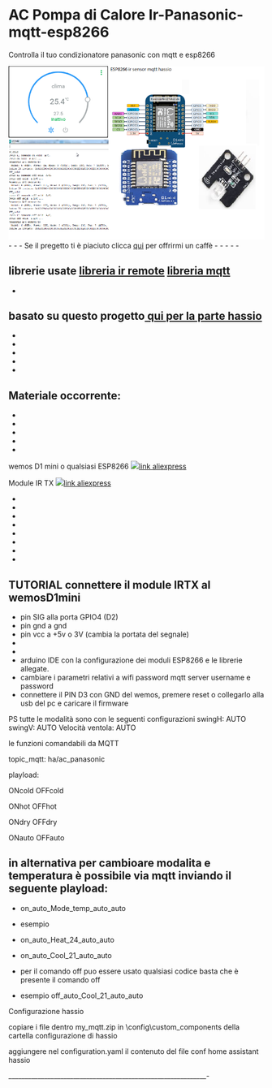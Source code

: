 # AC Pompa di Calore Ir-Panasonic-mqtt-esp8266
Controlla il tuo condizionatore panasonic con  mqtt e esp8266


<img src="https://github.com/riddik14/Ir-Panasonic-mqtt-esp8266/blob/master/Immagine.png">
-
-
-
Se il pregetto ti è piaciuto clicca <a href="https://www.paypal.me/DomenicoCeccarelli">qui</a> per offrirmi un caffè
-
-
-
-
-


librerie usate
<a href="https://github.com/markszabo/IRremoteESP8266">libreria ir remote</a>
<a href="https://github.com/knolleary/pubsubclient">libreria mqtt</a>
-
-
basato su questo progetto<a href="https://community.home-assistant.io/t/enhanced-version-of-mqtt-hvac-climate-platform-with-proper-history-chart/75304"> qui per la parte hassio</a>
-
-
-
-
-
-
Materiale occorrente:
-
-
-
-
-
-

wemos D1 mini o qualsiasi ESP8266
<img src="https://images-na.ssl-images-amazon.com/images/I/71Q2T%2B9myRL._SL1000_.jpg"><a href="https://www.aliexpress.com/item/32845061455.html?spm=2114.search0204.3.68.67ab4f8dzGfmZz&ws_ab_test=searchweb0_0%2Csearchweb201602_3_10065_10068_319_317_10696_10084_453_10083_454_10618_10304_10307_10820_10821_537_10302_536_10843_10059_10884_10887_321_322_10103%2Csearchweb201603_60%2CppcSwitch_0&algo_expid=1f10874f-5b2e-4e0b-967b-45e419be5670-9&algo_pvid=1f10874f-5b2e-4e0b-967b-45e419be5670&transAbTest=ae803_4">link aliexpress</a>

Module IR TX
<img src="https://ae01.alicdn.com/kf/HTB1mXCbKXXXXXc7XVXXq6xXFXXXQ/Infrared-Emitter-IR-Transmitter-38KHz-940nm-IR-Emitter-Module-for-Arduino.jpg_640x640.jpg"><a href="https://www.aliexpress.com/item/1922513322.html">link aliexpress</a>     

-
-
-
-
-
-
-
-








TUTORIAL
connettere il module IRTX al wemosD1mini
-
- pin SIG alla porta GPIO4 (D2)
- pin gnd a gnd
- pin vcc a +5v o 3V (cambia la portata del segnale)
-
-
- arduino IDE con la configurazione dei moduli ESP8266 e le librerie allegate.
- cambiare i parametri relativi a wifi password mqtt server username e password
- connettere il PIN D3 con GND del wemos, premere reset o collegarlo alla usb del pc e caricare il firmware

PS tutte le modalità sono con le seguenti configurazioni
swingH: AUTO
swingV: AUTO
Velocità ventola: AUTO

le funzioni comandabili da MQTT

topic_mqtt: ha/ac_panasonic

playload:

ONcold
OFFcold

ONhot
OFFhot

ONdry
OFFdry

ONauto
OFFauto

in alternativa per cambioare modalita e temperatura è possibile via mqtt inviando il seguente playload:
-
-  on_auto_Mode_temp_auto_auto    
- esempio 
- on_auto_Heat_24_auto_auto
- on_auto_Cool_21_auto_auto

- per il comando off puo essere usato qualsiasi codice basta che è presente il comando off
- esempio off_auto_Cool_21_auto_auto



Configurazione hassio

copiare i file dentro my_mqtt.zip in \config\custom_components della cartella configurazione di hassio

aggiungere nel configuration.yaml il contenuto del file conf home assistant hassio





_____________________________________________________________-

